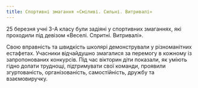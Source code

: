 ```yaml
---
title: Спортивні змагання «Сміливі. Сильні. Витривалі»
---
```


25 березня учні 3-А класу були задіяні у спортивних змаганнях, які проходили під девізом «Веселі. Спритні. Витривалі».

Свою вправність та швидкість школярі демонстрували у різноманітних естафетах. Учасники відчайдушно змагалися за перемогу в кожному із запропонованих конкурсів. Під час вікторин діти показали, як уміють гідно долати труднощі, підтримувати свої команди, проявили згуртованість, організованість, самостійність, дружбу та взаємовиручку.

<slideshow />
